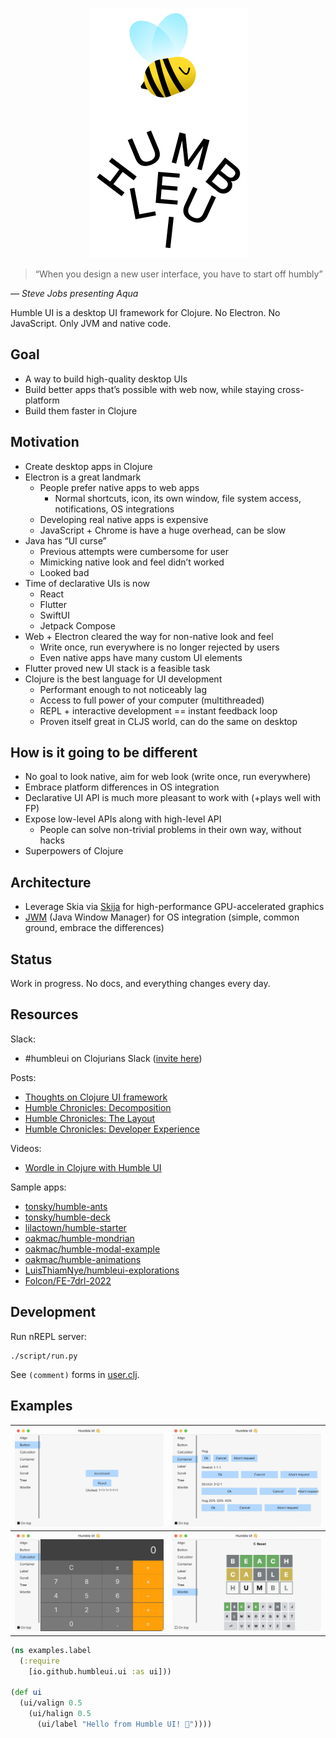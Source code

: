 <p align="center">
  <img src="./extras/logo.png" height="400">
</p>

> “When you design a new user interface, you have to start off humbly”

_— Steve Jobs presenting Aqua_

Humble UI is a desktop UI framework for Clojure. No Electron. No JavaScript. Only JVM and native code.

## Goal

- A way to build high-quality desktop UIs
- Build better apps that’s possible with web now, while staying cross-platform
- Build them faster in Clojure

## Motivation

- Create desktop apps in Clojure
- Electron is a great landmark
    - People prefer native apps to web apps
        - Normal shortcuts, icon, its own window, file system access, notifications, OS integrations
    - Developing real native apps is expensive
    - JavaScript + Chrome is have a huge overhead, can be slow
- Java has “UI curse”
    - Previous attempts were cumbersome for user
    - Mimicking native look and feel didn’t worked
    - Looked bad
- Time of declarative UIs is now
    - React
    - Flutter
    - SwiftUI
    - Jetpack Compose
- Web + Electron cleared the way for non-native look and feel
    - Write once, run everywhere is no longer rejected by users
    - Even native apps have many custom UI elements
- Flutter proved new UI stack is a feasible task
- Clojure is the best language for UI development
    - Performant enough to not noticeably lag
    - Access to full power of your computer (multithreaded)
    - REPL + interactive development == instant feedback loop
    - Proven itself great in CLJS world, can do the same on desktop

## How is it going to be different

- No goal to look native, aim for web look (write once, run everywhere)
- Embrace platform differences in OS integration
- Declarative UI API is much more pleasant to work with (+plays well with FP)
- Expose low-level APIs along with high-level API
    - People can solve non-trivial problems in their own way, without hacks
- Superpowers of Clojure

## Architecture

- Leverage Skia via [Skija](https://github.com/HumbleUI/Skija) for high-performance GPU-accelerated graphics
- [JWM](https://github.com/HumbleUI/JWM) (Java Window Manager) for OS integration (simple, common ground, embrace the differences)

## Status

Work in progress. No docs, and everything changes every day.

## Resources

Slack:

- #humbleui on Clojurians Slack ([invite here](http://clojurians.net/))

Posts:

- [Thoughts on Clojure UI framework](https://tonsky.me/blog/clojure-ui/)
- [Humble Chronicles: Decomposition](https://tonsky.me/blog/humble-decomposition/)
- [Humble Chronicles: The Layout](https://tonsky.me/blog/humble-layout/)
- [Humble Chronicles: Developer Experience](https://tonsky.me/blog/humble-dx/)

Videos:

- [Wordle in Clojure with Humble UI](https://www.youtube.com/watch?v=qSswvHrVnvo)

Sample apps:

- [tonsky/humble-ants](https://github.com/tonsky/humble-ants)
- [tonsky/humble-deck](https://github.com/tonsky/humble-deck)
- [lilactown/humble-starter](https://github.com/lilactown/humble-starter)
- [oakmac/humble-mondrian](https://github.com/oakmac/humble-mondrian)
- [oakmac/humble-modal-example](https://github.com/oakmac/humble-modal-example)
- [oakmac/humble-animations](https://github.com/oakmac/humble-animations)
- [LuisThiamNye/humbleui-explorations](https://github.com/LuisThiamNye/humbleui-explorations)
- [Folcon/FE-7drl-2022](https://github.com/Folcon/FE-7drl-2022)

## Development

Run nREPL server:

```
./script/run.py
```

See `(comment)` forms in [user.clj](https://github.com/HumbleUI/HumbleUI/tree/main/dev/user.clj).

## Examples

|![](extras/screenshot_button.png)|![](extras/screenshot_container.png)|
|---|---|
|![](extras/screenshot_calculator.png)|![](extras/screenshot_wordle.png)|

```clj
(ns examples.label
  (:require
    [io.github.humbleui.ui :as ui]))

(def ui
  (ui/valign 0.5
    (ui/halign 0.5
      (ui/label "Hello from Humble UI! 👋"))))
```
